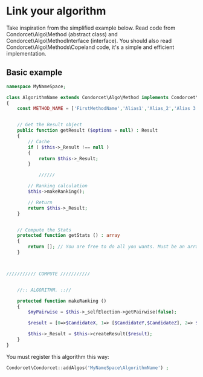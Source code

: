# Link your algorithm

Take inspiration from the simplified example below. Read code from Condorcet\Algo\Method (abstract class) and Condorcet\Algo\MethodInterface (interface).
You should also read Condorcet\Algo\Methods\Copeland code, it's a simple and efficient implementation.

## Basic example

```php
namespace MyNameSpace;

class AlgorithmName extends Condorcet\Algo\Method implements Condorcet\Algo\MethodInterface
{
    const METHOD_NAME = ['FirstMethodName','Alias1','Alias_2','Alias 3'];


    // Get the Result object
    public function getResult ($options = null) : Result
    {
        // Cache
        if ( $this->_Result !== null )
        {
            return $this->_Result;
        }

            //////

        // Ranking calculation
        $this->makeRanking();

        // Return
        return $this->_Result;
    }


    // Compute the Stats
    protected function getStats () : array
    {
        return []; // You are free to do all you wants. Must be an array.;
    }



/////////// COMPUTE ///////////


    //:: ALGORITHM. :://

    protected function makeRanking ()
    {
        $myPairwise = $this->_selfElection->getPairwise(false);

        $result = [0=>$CandidateX, 1=> [$CandidateY,$CandidateZ], 2=> $CandidateR]; // Candidate must be valid internal candidate key.

        $this->_Result = $this->createResult($result);
    }
}
```  

You must register this algorithm this way:  
```php
Condorcet\Condorcet::addAlgos('MyNameSpace\AlgorithmName') ;
```

